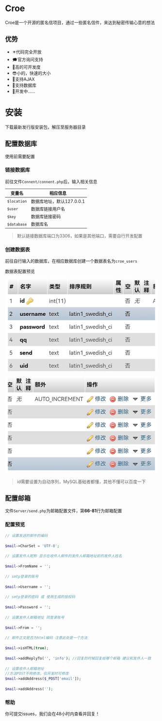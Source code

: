 # Croe
Croe是一个开源的匿名信项目，通过一些匿名信件，来达到秘密传输心意的想法
## 优势
- ✴️代码完全开放
- 🗯官方询问支持
- 🔨高的可开发度
- 😎小的，快速的大小
- 🔰支持AJAX
- 🔰支持数据库
- 💐开发中......


# 安装
下载最新发行版安装包，解压至服务器目录
## 配置数据库
使用前需要配置
### 链接数据库
前往文件`Connent/connent.php`后，输入相关信息

|变量名|相应信息|
|----|----|
|`$location`|数据库地址，默认127.0.0.1|
|`$user`|数据库链接用户名|
|`$key`|数据库链接密码|
|`$database`|数据库名|

> 默认链接数据库端口为3306，如果是其他端口，需要自行开发配置

### 创建数据表
前往自行输入的数据库，在相应数据库创建一个数据表名为`croe_users`

数据表配置预览

![](Screenshot_20220708_102822.jpg)

![](Screenshot_20220708_102833.jpg)

> id需要设置为自动序列，MySQL基础者都懂，其他不懂可以百度一下

## 配置邮箱
文件`Server/send.php`为邮箱配置文件，第**66-81**行为邮箱配置
### 配置预览
```php
// 设置发送的邮件的编码

$mail->CharSet = 'UTF-8';

// 设置发件人昵称 显示在收件人邮件的发件人邮箱地址前的发件人姓名

$mail->FromName = '';

// smtp登录的账号

$mail->Username = '';

// smtp登录的密码 或 使用生成的授权码

$mail->Password = '';

// 设置发件人邮箱地址 同登录账号

$mail->From = '';

// 邮件正文是否为html编码 注意此处是一个方法

$mail->isHTML(true);

$mail->addReplyTo('', 'info'); //回复的时候回复给哪个邮箱 建议和发件人一致

// 设置收件人邮箱地址
//方法POST不用修改，仅开发时可修改
$mail->addAddress($_POST['email']);

$mail->addAddress('');
```


### 帮助
你可提交issues，我们会在48小时内查看并回复！

